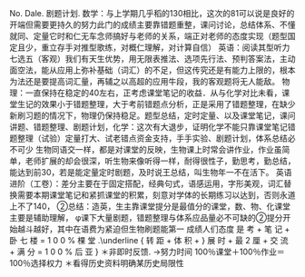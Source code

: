No.
Dale.
剧题计划.
数学：与上学期几乎稻的130相比，这次的81可以说是良好的开端但需要更持久的努力此门的成绩主要靠错题重整，课问讨论，总结体系、不懂就同、定量它时和仁无车念师搞好与老师的关系，端正对老师的态度实现（题型国定且少，重立存手对推型歌练，对概仁理解，对计算自信）
英语：阅读其型听力七选五（客观）我们有天生优势，用无限表推法、选项先行法、预判答案法，主动面空法，能从应用上弥补基础（词汇）的不足，但这传究还是有能力上限的，根本为法还是要提高词汇量，再辅之以高超的应用牛段，我的客观题将无人能敌。
物理：一直保持在稳定的40左右，正考虑课堂笔记的收益．从与化学对比未看，课堂生记的效果小于错题整理，大于考前错题点分析，正是采用了错题整理，在缺少新刷习题的情况下，物理仍保持稳足。题型总结，定时定量、以及课堂笔记，课问讲题、错题整理、剧题计划，化学：这次有大退步，证明化学不能只靠课堂笔记错题整理（试验）定量打大、试老错点资金支持，手手实验、剧题计划，体系总结必不可少
生物同语交一样，都是对课堂的反映，生物课上时常会讲作业，作业虽简单，老师扩展的却会很深，听生物来像听得一样，耐得很性子，勤思考，勤总结，能达到前30，若是能定量定时剧题，及时说王总结，叫生物年一不在活下。
英语进阶（工卷）：差分主要在于固定搭配，经典句式，语感运用，字形美观，词汇替换需要本期课堂笔记和紧抓课堂的积累，刻意对学体的长期练习以达到，否则永道上不了140，
②总结：造英，生主靠课堂提分是最值分的课堂，数、物、化课堂主要是辅助理解，
φ课下大量剧题，错题整理与体系应品量必不可缺的②提分开始越斗越好，其中在语费为紧迫但生物刷题能第一
成绩人们态度
是 考 + 笔 记 + 卧 七 楼 = 1 0 0 \% 棵 堂 .\underline { 转 距 + 体 积 + } 展 时 + 最 2 厘 + 交 流 + 满 分 = 1 0 0 \% 后 亚 }
＊非即时反馈.
→努力时间
100％课堂＋100％作业＝100％选择权力
＊看得历史资料明确某历史局限性
